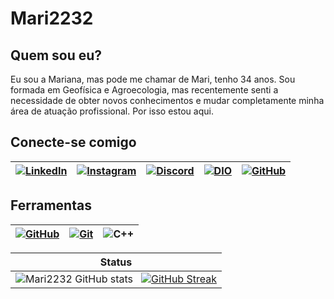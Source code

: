 
#  Mari2232

## Quem sou eu?

Eu sou a Mariana, mas pode me chamar de Mari, tenho 34 anos. Sou formada em Geofísica e Agroecologia, mas recentemente senti a necessidade de obter novos conhecimentos e mudar completamente minha área de atuação profissional. Por isso estou aqui.

## Conecte-se comigo

|[![LinkedIn](https://img.shields.io/badge/LinkedIn-000?style=for-the-badge&logo=linkedin&logoColor=0E76A8)](www.linkedin.com/in/mariana-rossafa-0306611a8)| [![Instagram](https://img.shields.io/badge/Instagram-000?style=for-the-badge&logo=instagram)](https://www.instagram.com/marianarossafa/) | [![Discord](https://img.shields.io/badge/Discord-000?style=for-the-badge&logo=discord)](https://www.discord.com/in/Mari#7099/) | [![DIO](https://img.shields.io/badge/DIO-000?style=for-the-badge&logo=dio)](https://www.dio.me/users/marianarossafa) | [![GitHub](https://img.shields.io/badge/GitHub-000?style=for-the-badge&logo=github&logoColor=30A3DC)](https://docs.github.com/Mari2232) |
|--------- | ----------| --------| -----| -----|



## Ferramentas


|[![GitHub](https://img.shields.io/badge/GitHub-000?style=for-the-badge&logo=github&logoColor=30A3DC)](https://docs.github.com/) | [![Git](https://img.shields.io/badge/Git-000?style=for-the-badge&logo=git&logoColor=E94D5F)](https://git-scm.com/doc) | ![C++](https://img.shields.io/badge/C%2B%2B-000?style=for-the-badge&logo=c%2B%2B&logoColor=00599C) |
|-----:|---------------|----------|



| Status |
|-----------|
| ![Mari2232 GitHub stats](https://github-readme-stats.vercel.app/api?username=Mari2232&show_icons=true&theme=dracula) &nbsp; [![GitHub Streak](https://streak-stats.demolab.com/?user=Mari2232&theme=dracula)](https://git.io/streak-stats) |



